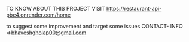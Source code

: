 TO KNOW ABOUT THIS PROJECT VISIT
https://restaurant-api-pbe4.onrender.com/home

to suggest some improvement and target some issues
CONTACT- INFO =>bhaveshgholap00@gmail.com
